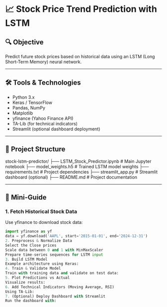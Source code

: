 
# 📈 Stock Price Trend Prediction with LSTM

## 🔍 Objective  
Predict future stock prices based on historical data using an LSTM (Long Short-Term Memory) neural network.

---

## 🛠️ Tools & Technologies
- Python 3.x
- Keras / TensorFlow
- Pandas, NumPy
- Matplotlib
- yfinance (Yahoo Finance API)
- TA-Lib (for technical indicators)
- Streamlit (optional dashboard deployment)

---

## 📘 Project Structure
stock-lstm-predictor/
├── LSTM_Stock_Predictor.ipynb # Main Jupyter notebook
├── model_weights.h5 # Trained LSTM model weights
├── requirements.txt # Project dependencies
├── streamlit_app.py # Streamlit dashboard (optional)
├── README.md # Project documentation

---

## 🧭 Mini-Guide

### 1. Fetch Historical Stock Data  
Use yfinance to download stock data:
```python
import yfinance as yf
data = yf.download('AAPL', start='2015-01-01', end='2024-12-31')
2. Preprocess & Normalize Data
Select the Close prices
Scale data between 0 and 1 with MinMaxScaler
Prepare time-series sequences for LSTM input
3. Build LSTM Model
Example architecture using Keras:
4. Train & Validate Model
Train with training data and validate on test data:
5. Plot Predictions vs Actual
Visualize results:
6. Add Technical Indicators (Moving Average, RSI)
Using TA-Lib:
7. (Optional) Deploy Dashboard with Streamlit
Run the dashboard with:
